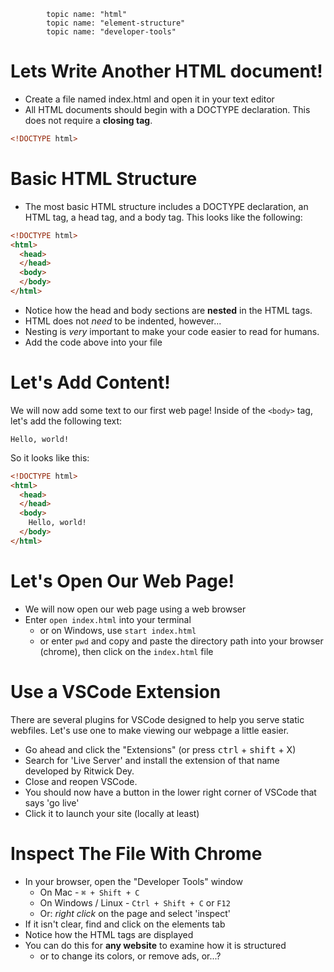             topic name: "html"
            topic name: "element-structure"
            topic name: "developer-tools"

# Lets Write Another HTML document!

* Create a file named index.html and open it in your text editor
* All HTML documents should begin with a DOCTYPE declaration.  This does not require a **closing tag**.

```html
<!DOCTYPE html>
```

# Basic HTML Structure

* The most basic HTML structure includes a DOCTYPE declaration, an HTML tag, a head tag, and a body tag. This looks like the following:

```html
<!DOCTYPE html>
<html>
  <head>
  </head>
  <body>
  </body>
</html>
```

* Notice how the head and body sections are **nested** in the HTML tags.
* HTML does not *need* to be indented, however...
* Nesting is *very* important to make your code easier to read for humans.
* Add the code above into your file

# Let's Add Content!

We will now add some text to our first web page! Inside of the `<body>` tag, let's add the following text:

```
Hello, world!
```

So it looks like this:
```html
<!DOCTYPE html>
<html>
  <head>
  </head>
  <body>
    Hello, world!
  </body>
</html>
```

# Let's Open Our Web Page!

* We will now open our web page using a web browser
* Enter `open index.html` into your terminal
  * or on Windows, use `start index.html`
  * or enter `pwd` and copy and paste the directory path into your browser (chrome), then click on the `index.html` file

# Use a VSCode Extension

There are several plugins for VSCode designed to help you serve static webfiles. Let's use one to make viewing our webpage a little easier.

* Go ahead and click the "Extensions" (or press <kbd>ctrl</kbd> + <kbd>shift</kbd> + X)
* Search for 'Live Server' and install the extension of that name developed by Ritwick Dey.
* Close and reopen VSCode.
* You should now have a button in the lower right corner of VSCode that says 'go live'
* Click it to launch your site (locally at least)

# Inspect The File With Chrome

* In your browser, open the "Developer Tools" window
  * On Mac - `⌘ + Shift + C`
  * On Windows / Linux - `Ctrl + Shift + C` or `F12`
  * Or: *right click* on the page and select 'inspect'
* If it isn't clear, find and click on the elements tab
* Notice how the HTML tags are displayed
* You can do this for **any website** to examine how it is structured
  * or to change its colors, or remove ads, or...?
